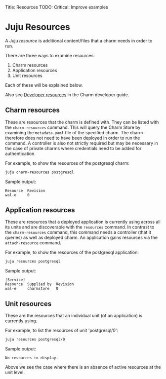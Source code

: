 Title: Resources
TODO:  Critical: Improve examples

# Juju Resources

A Juju *resource* is additional content/files that a charm needs in order to
run.

There are three ways to examine resources:

 1. Charm resources
 1. Application resources
 1. Unit resources

Each of these will be explained below.

Also see [Developer resources][developer-resources] in the Charm developer
guide.

## Charm resources

These are resources that the charm is defined with. They can be listed with the
`charm-resources` command. This will query the Charm Store by examining the
`metadata.yaml` file of the specified charm. The charm therefore does not need
to have been deployed in order to run the command. A controller is also not
strictly required but may be necessary in the case of private charms where
credentials need to be added for authentication.

For example, to show the resources of the postgresql charm:

```bash
juju charm-resources postgresql
```

Sample output:

```no-highlight
Resource  Revision
wal-e     0
```

## Application resources

These are resources that a deployed application is currently using across all
its units and are discoverable with the `resources` command. In contrast to the
`charm-resources` command, this command needs a controller (that it queries) as
well as deployed charm. An application gains resources via the
`attach-resource` command.

For example, to show the resources of the postgresql application:

```bash
juju resources postgresql
```

Sample output:

```no-highlight
[Service]
Resource  Supplied by  Revision
wal-e     charmstore   0
```

## Unit resources

These are the resources that an individual unit (of an application) is
currently using.

For example, to list the resources of unit 'postgresql/0':

```bash
juju resources postgresql/0
```

Sample output:

```no-highlight
No resources to display.
```

Above we see the case where there is an absence of active resources at the unit
level.


<!-- LINKS -->

[developer-resources]: developer-resources.html
